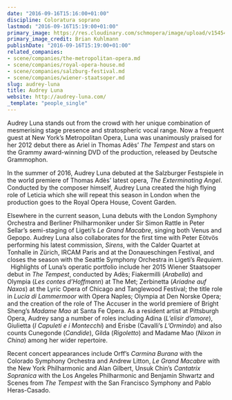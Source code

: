 ```yaml
---
date: "2016-09-16T15:16:00+01:00"
discipline: Coloratura soprano
lastmod: "2016-09-16T15:19:00+01:00"
primary_image: https://res.cloudinary.com/schmopera/image/upload/v1545409169/media/webhook-uploads/1474035274543/2016-09-16---Audrey-Luna-credit-Brian-Kuhlmann.jpg.jpg
primary_image_credit: Brian Kuhlmann
publishDate: "2016-09-16T15:19:00+01:00"
related_companies:
- scene/companies/the-metropolitan-opera.md
- scene/companies/royal-opera-house.md
- scene/companies/salzburg-festival.md
- scene/companies/wiener-staatsoper.md
slug: audrey-luna
title: Audrey Luna
website: http://audrey-luna.com/
_template: "people_single"
---
```


Audrey Luna stands out from the crowd with her unique combination of mesmerising stage presence and stratospheric vocal range. Now a frequent guest at New York’s Metropolitan Opera, Luna was unanimously praised for her 2012 debut there as Ariel in Thomas Adès’ *The Tempest* and stars on the Grammy award-winning DVD of the production, released by Deutsche Grammophon. 

In the summer of 2016, Audrey Luna debuted at the Salzburger Festspiele in the world premiere of Thomas Adès’ latest opera, *The Exterminating Angel*. Conducted by the composer himself, Audrey Luna created the high flying role of Leticia which she will repeat this season in London when the production goes to the Royal Opera House, Covent Garden.

Elsewhere in the current season, Luna debuts with the London Symphony Orchestra and Berliner Philharmoniker under Sir Simon Rattle in Peter Sellar’s semi-staging of Ligeti’s *Le Grand Macabre*, singing both Venus and Gepopo. Audrey Luna also collaborates for the first time with Peter Eötvös performing his latest commission, *Sirens*, with the Calder Quartet at Tonhalle in Zürich, IRCAM Paris and at the Donaueschingen Festival, and closes the season with the Seattle Symphony Orchestra in Ligeti’s *Requiem*.
 
Highlights of Luna’s operatic portfolio include her 2015 Wiener Staatsoper debut in *The Tempest*, conducted by Adès; Fiakermilli (*Arabella*) and Olympia (*Les contes d’Hoffmann*) at The Met; Zerbinetta (*Ariadne auf Naxos*) at the Lyric Opera of Chicago and Tanglewood Festival; the title role in *Lucia di Lammermoor* with Opera Naples; Olympia at Den Norske Opera; and the creation of the role of The Accuser in the world premiere of Bright Sheng’s *Madame Mao* at Santa Fe Opera. As a resident artist at Pittsburgh Opera, Audrey sang a number of roles including Adina (*L’elisir d’amore*), Giulietta (*I Capuleti e i Montecchi*) and Erisbe (Cavalli’s *L’Ormindo*) and also counts Cunegonde (*Candide*), Gilda (*Rigoletto*) and Madame Mao (*Nixon in China*) among her wider repertoire.

Recent concert appearances include Orff’s *Carmina Burana* with the Colorado Symphony Orchestra and Andrew Litton, *Le Grand Macabre* with the New York Philharmonic and Alan Gilbert, Unsuk Chin’s *Cantatrix Sopranica* with the Los Angeles Philharmonic and Benjamin Shwartz and Scenes from *The Tempest* with the San Francisco Symphony and Pablo Heras-Casado. 
